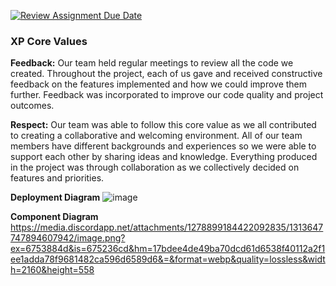 [![Review Assignment Due Date](https://classroom.github.com/assets/deadline-readme-button-22041afd0340ce965d47ae6ef1cefeee28c7c493a6346c4f15d667ab976d596c.svg)](https://classroom.github.com/a/nqsiO_r4)

### XP Core Values
**Feedback:**
Our team held regular meetings to review all the code we created. Throughout the project, each of us gave and received constructive feedback on the features implemented and how we could improve them further. Feedback was incorporated to improve our code quality and project outcomes.

**Respect:**
Our team was able to follow this core value as we all contributed to creating a collaborative and welcoming environment. All of our team members have different backgrounds and experiences so we were able to support each other by sharing ideas and knowledge. Everything produced in the project was through collaboration as we collectively decided on features and priorities.

**Deployment Diagram**
![image](https://github.com/user-attachments/assets/d7c9478f-9205-497d-bef9-091ff2e9f485)

**Component Diagram**
https://media.discordapp.net/attachments/1278899184422092835/1313647747894607942/image.png?ex=6753884d&is=675236cd&hm=17bdee4de49ba70dcd61d6538f40112a2f1ee1adda78f9681482ca596d6589d6&=&format=webp&quality=lossless&width=2160&height=558

